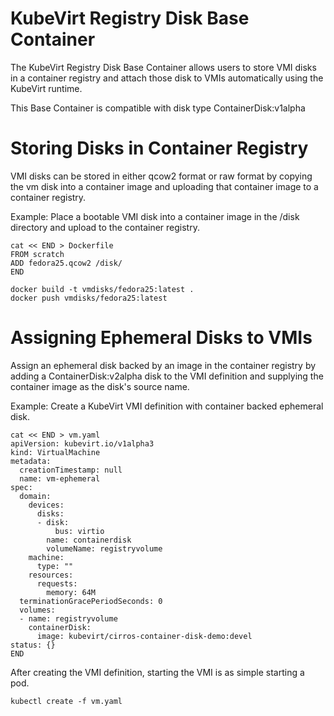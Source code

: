 # KubeVirt Registry Disk Base Container

The KubeVirt Registry Disk Base Container allows users to store VMI disks in
a container registry and attach those disk to VMIs automatically using the
KubeVirt runtime.

This Base Container is compatible with disk type ContainerDisk:v1alpha

# Storing Disks in Container Registry

VMI disks can be stored in either qcow2 format or raw format by copying the vm
disk into a container image and uploading that container image to a container
registry.

Example: Place a bootable VMI disk into a container image in the /disk directory
and upload to the container registry.
```
cat << END > Dockerfile
FROM scratch
ADD fedora25.qcow2 /disk/
END

docker build -t vmdisks/fedora25:latest .
docker push vmdisks/fedora25:latest
```

# Assigning Ephemeral Disks to VMIs

Assign an ephemeral disk backed by an image in the container registry by
adding a ContainerDisk:v2alpha disk to the VMI definition and supplying
the container image as the disk's source name.

Example: Create a KubeVirt VMI definition with container backed ephemeral disk.

```
cat << END > vm.yaml
apiVersion: kubevirt.io/v1alpha3
kind: VirtualMachine
metadata:
  creationTimestamp: null
  name: vm-ephemeral
spec:
  domain:
    devices:
      disks:
      - disk:
          bus: virtio
        name: containerdisk
        volumeName: registryvolume
    machine:
      type: ""
    resources:
      requests:
        memory: 64M
  terminationGracePeriodSeconds: 0
  volumes:
  - name: registryvolume
    containerDisk:
      image: kubevirt/cirros-container-disk-demo:devel
status: {}
END
```

After creating the VMI definition, starting the VMI is as simple starting a pod.

```
kubectl create -f vm.yaml
```

